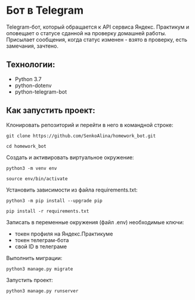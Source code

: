 # Бот в Telegram

Telegram-бот, который обращается к API сервиса Яндекс. Практикум и оповещает о статусе сданной на проверку домашней работы. 
Присылает сообщения, когда статус изменен - взято в проверку, есть замечания, зачтено.

## Технологии:

* Python 3.7
* python-dotenv
* python-telegram-bot 

## Как запустить проект:


Клонировать репозиторий и перейти в него в командной строке:

```
git clone https://github.com/SenkoAlina/homework_bot.git
```

```
cd homework_bot
```

Cоздать и активировать виртуальное окружение:

```
python3 -m venv env
```

```
source env/bin/activate
```

Установить зависимости из файла requirements.txt:

```
python3 -m pip install --upgrade pip
```

```
pip install -r requirements.txt
```

Записать в переменные окружения (файл .env) необходимые ключи:

* токен профиля на Яндекс.Практикуме
* токен телеграм-бота
* свой ID в телеграме

Выполнить миграции:

```
python3 manage.py migrate
```

Запустить проект:

```
python3 manage.py runserver
```
